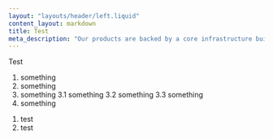 ```yaml
---
layout: "layouts/header/left.liquid"
content_layout: markdown
title: Test
meta_description: "Our products are backed by a core infrastructure built with entirely open code and open data in line with our values."
---
```

Test

1. something
2. something
3. something
3.1 something
3.2 something
3.3 something
4. something

<ol>
<li>test</li>
<li>test</li>
</ol>